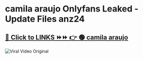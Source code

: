 
 # camila araujo Onlyfans Leaked - Update Files anz24

## <h2><a href="https://clipsfans.com/camila_araujo&ref=git">🔗 Click to LINKS ⏩⏩ 👉 🟢 camila araujo </a></h2>

<a href="https://clipsfans.com/camila_araujo&ref=git" rel="nofollow" data-target="animated-image.originalLink"><img src="https://i.ibb.co.com/xMMVF88/686577567.gif" alt="Viral Video Original" style="max-width: 100%; display: inline-block;" data-target="animated-image.originalImage"></a>

